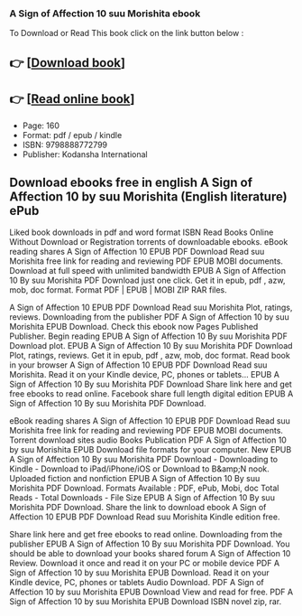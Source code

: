 ### A Sign of Affection 10 suu Morishita ebook

To Download or Read This book click on the link button below :

## 👉  [**[Download book](http://get-pdfs.com/download.php?group=book&from=github.com&id=719330&lnk=1066 "Download book")**]

## 👉  [**[Read online book](http://get-pdfs.com/download.php?group=book&from=github.com&id=719330&lnk=1066 "Read online book")**]


* Page: 160
* Format: pdf / epub / kindle
* ISBN: 9798888772799
* Publisher: Kodansha International



## Download ebooks free in english A Sign of Affection 10 by suu Morishita (English literature) ePub


Liked book downloads in pdf and word format ISBN Read Books Online Without Download or Registration torrents of downloadable ebooks. eBook reading shares A Sign of Affection 10 EPUB PDF Download Read suu Morishita free link for reading and reviewing PDF EPUB MOBI documents. Download at full speed with unlimited bandwidth EPUB A Sign of Affection 10 By suu Morishita PDF Download just one click. Get it in epub, pdf , azw, mob, doc format. Format PDF | EPUB | MOBI ZIP RAR files.

A Sign of Affection 10 EPUB PDF Download Read suu Morishita Plot, ratings, reviews. Downloading from the publisher PDF A Sign of Affection 10 by suu Morishita EPUB Download. Check this ebook now Pages Published Publisher. Begin reading EPUB A Sign of Affection 10 By suu Morishita PDF Download plot. EPUB A Sign of Affection 10 By suu Morishita PDF Download Plot, ratings, reviews. Get it in epub, pdf , azw, mob, doc format. Read book in your browser A Sign of Affection 10 EPUB PDF Download Read suu Morishita. Read it on your Kindle device, PC, phones or tablets... EPUB A Sign of Affection 10 By suu Morishita PDF Download Share link here and get free ebooks to read online. Facebook share full length digital edition EPUB A Sign of Affection 10 By suu Morishita PDF Download.

eBook reading shares A Sign of Affection 10 EPUB PDF Download Read suu Morishita free link for reading and reviewing PDF EPUB MOBI documents. Torrent download sites audio Books Publication PDF A Sign of Affection 10 by suu Morishita EPUB Download file formats for your computer. New EPUB A Sign of Affection 10 By suu Morishita PDF Download - Downloading to Kindle - Download to iPad/iPhone/iOS or Download to B&amp;amp;N nook. Uploaded fiction and nonfiction EPUB A Sign of Affection 10 By suu Morishita PDF Download. Formats Available : PDF, ePub, Mobi, doc Total Reads - Total Downloads - File Size EPUB A Sign of Affection 10 By suu Morishita PDF Download. Share the link to download ebook A Sign of Affection 10 EPUB PDF Download Read suu Morishita Kindle edition free.

Share link here and get free ebooks to read online. Downloading from the publisher EPUB A Sign of Affection 10 By suu Morishita PDF Download. You should be able to download your books shared forum A Sign of Affection 10 Review. Download it once and read it on your PC or mobile device PDF A Sign of Affection 10 by suu Morishita EPUB Download. Read it on your Kindle device, PC, phones or tablets Audio Download. PDF A Sign of Affection 10 by suu Morishita EPUB Download View and read for free. PDF A Sign of Affection 10 by suu Morishita EPUB Download ISBN novel zip, rar.





